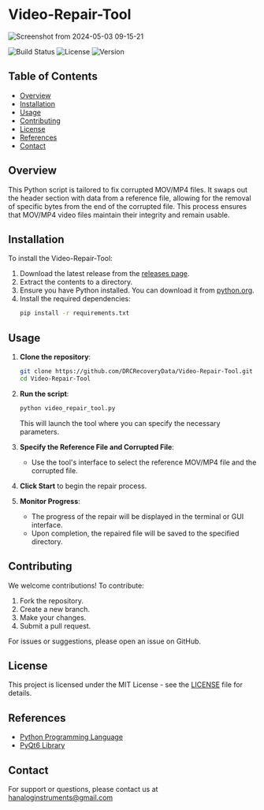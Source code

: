 # Video-Repair-Tool

![Screenshot from 2024-05-03 09-15-21](https://github.com/DRCRecoveryData/Video-Repair-Tool/assets/85211068/92acaa17-f4dd-46fc-853b-476159ad5c8a)

![Build Status](https://img.shields.io/github/actions/workflow/status/DRCRecoveryData/Video-Repair-Tool/build.yml)
![License](https://img.shields.io/github/license/DRCRecoveryData/Video-Repair-Tool)
![Version](https://img.shields.io/github/v/release/DRCRecoveryData/Video-Repair-Tool)

## Table of Contents
- [Overview](#overview)
- [Installation](#installation)
- [Usage](#usage)
- [Contributing](#contributing)
- [License](#license)
- [References](#references)
- [Contact](#contact)

## Overview

This Python script is tailored to fix corrupted MOV/MP4 files. It swaps out the header section with data from a reference file, allowing for the removal of specific bytes from the end of the corrupted file. This process ensures that MOV/MP4 video files maintain their integrity and remain usable.

## Installation

To install the Video-Repair-Tool:

1. Download the latest release from the [releases page](https://github.com/DRCRecoveryData/Video-Repair-Tool/releases).
2. Extract the contents to a directory.
3. Ensure you have Python installed. You can download it from [python.org](https://www.python.org/).
4. Install the required dependencies:
    ```sh
    pip install -r requirements.txt
    ```

## Usage

1. **Clone the repository**:
    ```bash
    git clone https://github.com/DRCRecoveryData/Video-Repair-Tool.git
    cd Video-Repair-Tool
    ```

2. **Run the script**:
    ```bash
    python video_repair_tool.py
    ```
    This will launch the tool where you can specify the necessary parameters.

3. **Specify the Reference File and Corrupted File**:
    - Use the tool's interface to select the reference MOV/MP4 file and the corrupted file.

4. **Click Start** to begin the repair process.

5. **Monitor Progress**:
    - The progress of the repair will be displayed in the terminal or GUI interface.
    - Upon completion, the repaired file will be saved to the specified directory.

## Contributing

We welcome contributions! To contribute:

1. Fork the repository.
2. Create a new branch.
3. Make your changes.
4. Submit a pull request.

For issues or suggestions, please open an issue on GitHub.

## License

This project is licensed under the MIT License - see the [LICENSE](LICENSE) file for details.

## References

- [Python Programming Language](https://www.python.org/)
- [PyQt6 Library](https://pypi.org/project/PyQt6/)

## Contact

For support or questions, please contact us at [hanaloginstruments@gmail.com](mailto:hanaloginstruments@gmail.com)
